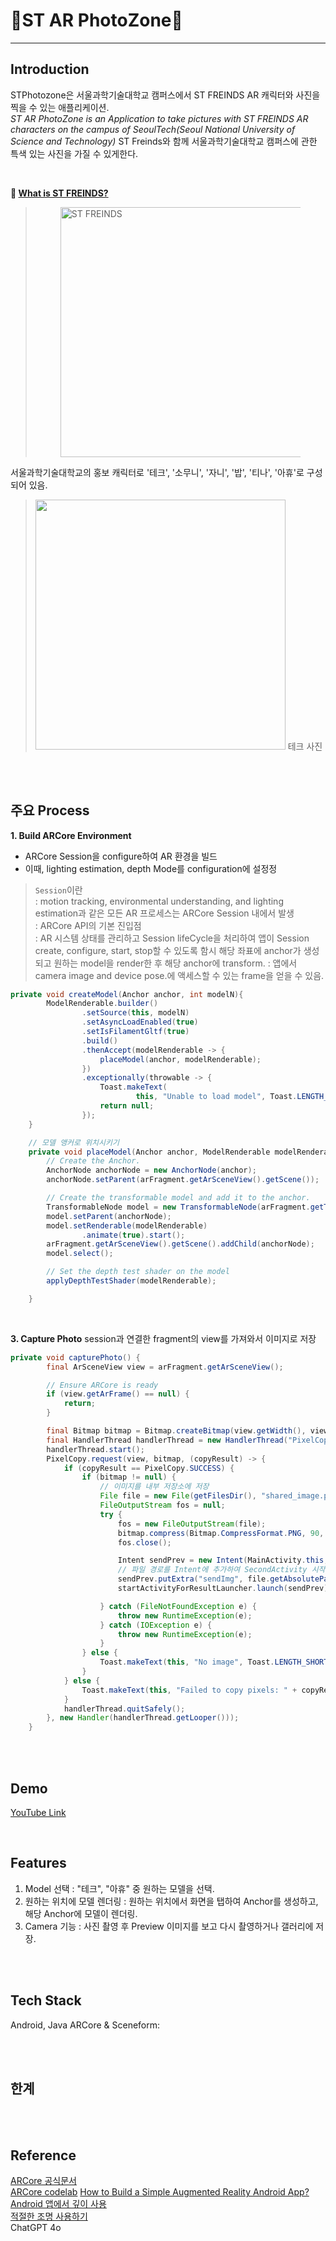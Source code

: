 # 🤳ST AR PhotoZone📸

---

## Introduction
STPhotozone은 서울과학기술대학교 캠퍼스에서 ST FREINDS AR 캐릭터와 사진을 찍을 수 있는 애플리케이션.           
*ST AR PhotoZone is an Application to take pictures with ST FREINDS AR characters on the campus of SeoulTech(Seoul National University of Science and Technology)*
ST Freinds와 함께 서울과학기술대학교 캠퍼스에 관한 특색 있는 사진을 가질 수 있게한다.                           
 
<br>

**🤔 [What is ST FREINDS?](http://newsletter.seoultech.ac.kr/enewspaper/articleview.php?aid=2312&mvid=355)**      
>  <figure class="align-center"><img src="https://github.com/STPhotoZone/photoZone/assets/63052097/b7e6424a-e2b1-40de-bb19-53a57539bd8b" width=400 alt="ST FREINDS"></figure>               
 서울과학기술대학교의 홍보 캐릭터로 '테크', '소무니', '자니', '밥', '티나', '아휴'로 구성되어 있음.             
> <img src="https://github.com/STPhotoZone/photoZone/assets/63052097/441d014b-75b9-43c6-85b5-f4f99c604964" width=400 /> 테크 사진 

<br>
<br>

## 주요 Process
**1. Build ARCore Environment**    
- ARCore Session을 configure하여 AR 환경을 빌드
- 이때, lighting estimation, depth Mode를 configuration에 설정정

> `Session`이란    
 : motion tracking, environmental understanding, and lighting estimation과 같은 모든 AR 프로세스는 ARCore Session 내에서 발생     
 : ARCore API의 기본 진입점    
 : AR 시스템 상태를 관리하고 Session lifeCycle을 처리하여 앱이 Session create, configure, start, stop할 수 있도록 함시 해당 좌표에 anchor가 생성되고 원하는 model을 render한 후 해당 anchor에 transform.
 : 앱에서 camera image and device pose.에 액세스할 수 있는 frame을 얻을 수 있음.

```java
private void createModel(Anchor anchor, int modelN){
        ModelRenderable.builder()
                .setSource(this, modelN)
                .setAsyncLoadEnabled(true)
                .setIsFilamentGltf(true)
                .build()
                .thenAccept(modelRenderable -> {
                    placeModel(anchor, modelRenderable);
                })
                .exceptionally(throwable -> {
                    Toast.makeText(
                            this, "Unable to load model", Toast.LENGTH_LONG).show();
                    return null;
                });
    }

    // 모델 앵커로 위치시키기
    private void placeModel(Anchor anchor, ModelRenderable modelRenderable){
        // Create the Anchor.
        AnchorNode anchorNode = new AnchorNode(anchor);
        anchorNode.setParent(arFragment.getArSceneView().getScene());

        // Create the transformable model and add it to the anchor.
        TransformableNode model = new TransformableNode(arFragment.getTransformationSystem());
        model.setParent(anchorNode);
        model.setRenderable(modelRenderable)
                .animate(true).start();
        arFragment.getArSceneView().getScene().addChild(anchorNode);
        model.select();

        // Set the depth test shader on the model
        applyDepthTestShader(modelRenderable);

    }

```

<br>

**3. Capture Photo**
session과 연결한 fragment의 view를 가져와서 이미지로 저장 

```java
private void capturePhoto() {
        final ArSceneView view = arFragment.getArSceneView();

        // Ensure ARCore is ready
        if (view.getArFrame() == null) {
            return;
        }

        final Bitmap bitmap = Bitmap.createBitmap(view.getWidth(), view.getHeight(), Bitmap.Config.ARGB_8888);
        final HandlerThread handlerThread = new HandlerThread("PixelCopier");
        handlerThread.start();
        PixelCopy.request(view, bitmap, (copyResult) -> {
            if (copyResult == PixelCopy.SUCCESS) {
                if (bitmap != null) {
                    // 이미지를 내부 저장소에 저장
                    File file = new File(getFilesDir(), "shared_image.png");
                    FileOutputStream fos = null;
                    try {
                        fos = new FileOutputStream(file);
                        bitmap.compress(Bitmap.CompressFormat.PNG, 90, fos);
                        fos.close();

                        Intent sendPrev = new Intent(MainActivity.this, PreviewActivity.class);
                        // 파일 경로를 Intent에 추가하여 SecondActivity 시작
                        sendPrev.putExtra("sendImg", file.getAbsolutePath());
                        startActivityForResultLauncher.launch(sendPrev);

                    } catch (FileNotFoundException e) {
                        throw new RuntimeException(e);
                    } catch (IOException e) {
                        throw new RuntimeException(e);
                    }
                } else {
                    Toast.makeText(this, "No image", Toast.LENGTH_SHORT).show();
                }
            } else {
                Toast.makeText(this, "Failed to copy pixels: " + copyResult, Toast.LENGTH_LONG).show();
            }
            handlerThread.quitSafely();
        }, new Handler(handlerThread.getLooper()));
    }
```

<br>
<br>

## Demo
[YouTube Link]()

<br>

## Features
1. Model 선택 : "테크", "아휴" 중 원하는 모델을 선택.   
2. 원하는 위치에 모델 렌더링 : 원하는 위치에서 화면을 탭하여 Anchor를 생성하고, 해당 Anchor에 모델이 렌더링.    
3. Camera 기능 : 사진 촬영 후 Preview 이미지를 보고 다시 촬영하거나 갤러리에 저장.     

<br>
<br>

## Tech Stack
Android, Java
ARCore & Sceneform:

<br>
<br>

## 한계

<br>
<br>

## Reference
[ARCore 공식문서](https://developers.google.com/ar/develop/fundamentals?hl=ko)  
[ARCore codelab](https://codelabs.developers.google.com/?category=ar)
[How to Build a Simple Augmented Reality Android App?](https://www.geeksforgeeks.org/how-to-build-a-simple-augmented-reality-android-app/)       
[Android 앱에서 깊이 사용](https://developers.google.com/ar/develop/java/depth/developer-guide?hl=ko)       
[적절한 조명 사용하기](https://developers.google.com/ar/develop/lighting-estimation?hl=ko)       
ChatGPT 4o
